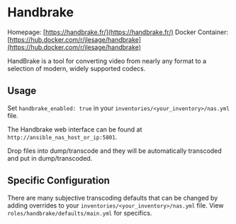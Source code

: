 
# Handbrake

Homepage: [https://handbrake.fr/](https://handbrake.fr/)
Docker Container: [https://hub.docker.com/r/jlesage/handbrake](https://hub.docker.com/r/jlesage/handbrake)

HandBrake is a tool for converting video from nearly any format to a selection of modern, widely supported codecs.

## Usage

Set `handbrake_enabled: true` in your `inventories/<your_inventory>/nas.yml` file.

The Handbrake web interface can be found at `http://ansible_nas_host_or_ip:5801`.

Drop files into dump/transcode and they will be automatically transcoded and put in dump/transcoded.

## Specific Configuration

There are many subjective transcoding defaults that can be changed by adding overrides to your `inventories/<your_inventory>/nas.yml` file. View `roles/handbrake/defaults/main.yml` for specifics.
